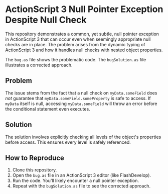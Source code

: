 # ActionScript 3 Null Pointer Exception Despite Null Check

This repository demonstrates a common, yet subtle, null pointer exception in ActionScript 3 that can occur even when seemingly appropriate null checks are in place.  The problem arises from the dynamic typing of ActionScript 3 and how it handles null checks with nested object properties.

The `bug.as` file shows the problematic code.  The `bugSolution.as` file illustrates a corrected approach. 

## Problem
The issue stems from the fact that a null check on `myData.someField` does *not* guarantee that `myData.someField.someProperty` is safe to access. If `myData` itself is null, accessing `myData.someField` will throw an error before the conditional statement even executes.

## Solution
The solution involves explicitly checking all levels of the object's properties before access.  This ensures every level is safely referenced.

## How to Reproduce
1. Clone this repository.
2. Open the `bug.as` file in an ActionScript 3 editor (like FlashDevelop).
3. Run the code. You'll likely encounter a null pointer exception.
4. Repeat with the `bugSolution.as` file to see the corrected approach.
